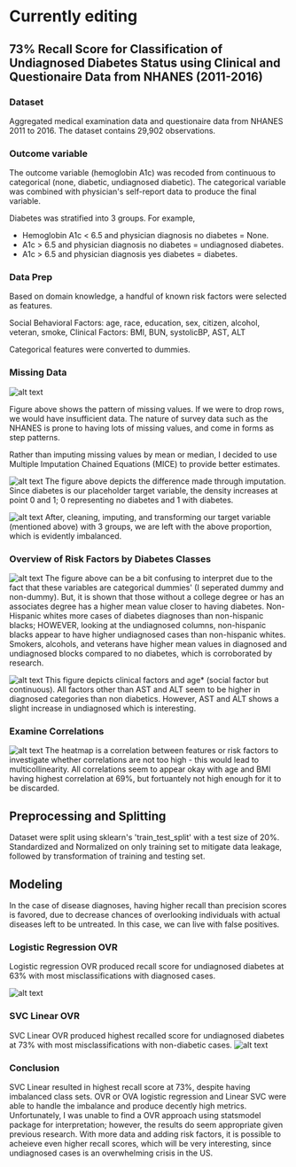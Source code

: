 # Currently editing
## 73% Recall Score for Classification of Undiagnosed Diabetes Status using Clinical and Questionaire Data from NHANES (2011-2016)

### Dataset
Aggregated medical examination data and questionaire data from NHANES 2011 to 2016. The dataset contains 29,902 observations.

### Outcome variable
The outcome variable (hemoglobin A1c) was recoded from continuous to categorical (none, diabetic, undiagnosed diabetic).
The categorical variable was combined with physician's self-report data to produce the final variable.

Diabetes was stratified into 3 groups. 
For example, 
  * Hemoglobin A1c < 6.5 and physician diagnosis no diabetes = None.
  * A1c > 6.5 and physician diagnosis no diabetes = undiagnosed diabetes.
  * A1c > 6.5 and physician diagnosis yes diabetes = diabetes.
### Data Prep
Based on domain knowledge, a handful of known risk factors were selected as features.

Social Behavioral Factors: age, race, education, sex, citizen, alcohol, veteran, smoke, 
Clinical Factors: BMI, BUN, systolicBP, AST, ALT

Categorical features were converted to dummies.

### Missing Data

![alt text](https://github.com/cspark2610/Classifying-Undiagnosed-Diabetes-Across-US-Populations-Using-NHANES-2011-2016/blob/master/images/img_1.png)

Figure above shows the pattern of missing values. If we were to drop rows, we would have insufficient data.
The nature of survey data such as the NHANES is prone to having lots of missing values, and come in forms as step patterns.

Rather than imputing missing values by mean or median, I decided to use Multiple Imputation Chained Equations (MICE) to provide better estimates.

![alt text](https://github.com/cspark2610/Classifying-Undiagnosed-Diabetes-Across-US-Populations-Using-NHANES-2011-2016/blob/master/images/img_2.png)
The figure above depicts the difference made through imputation. Since diabetes is our placeholder target variable, the density increases at point 0 and 1;
0 representing no diabetes and 1 with diabetes.


![alt text](https://github.com/cspark2610/Classifying-Undiagnosed-Diabetes-Across-US-Populations-Using-NHANES-2011-2016/blob/master/images/img_5.png)
After, cleaning, imputing, and transforming our target variable (mentioned above) with 3 groups, we are left with the above proportion, which is evidently
imbalanced.


### Overview of Risk Factors by Diabetes Classes
![alt text](https://github.com/cspark2610/Classifying-Undiagnosed-Diabetes-Across-US-Populations-Using-NHANES-2011-2016/blob/master/images/img_3.png)
The figure above can be a bit confusing to interpret due to the fact that these variables are categorical dummies' (I seperated dummy and non-dummy).
But, it is shown that those without a college degree or has an associates degree has a higher mean value closer to having diabetes. Non-Hispanic whites more cases of diabetes diagnoses than non-hispanic blacks; HOWEVER, looking at the undiagnosed columns, non-hispanic blacks appear to have higher undiagnosed cases than non-hispanic whites. Smokers, alcohols, and veterans have higher mean values in diagnosed and undiagnosed blocks compared to no diabetes, which is corroborated by research.

![alt text](https://github.com/cspark2610/Classifying-Undiagnosed-Diabetes-Across-US-Populations-Using-NHANES-2011-2016/blob/master/images/img_4.png)
This figure depicts clinical factors and age* (social factor but continuous). All factors other than AST and ALT seem to be higher in diagnosed categories than non diabetics. However, AST and ALT shows a slight increase in undiagnosed which is interesting.

### Examine Correlations
![alt text](https://github.com/cspark2610/Classifying-Undiagnosed-Diabetes-Across-US-Populations-Using-NHANES-2011-2016/blob/master/images/img_6.png)
The heatmap is a correlation between features or risk factors to investigate whether correlations are not too high - this would lead to multicollinearity.
All correlations seem to appear okay with age and BMI having highest correlation at 69%, but fortuantely not high enough for it to be discarded.


## Preprocessing and Splitting
Dataset were split using sklearn's 'train_test_split' with a test size of 20%.
Standardized and Normalized on only training set to mitigate data leakage, followed by transformation of training and testing set.

## Modeling
In the case of disease diagnoses, having higher recall than precision scores is favored, due to decrease chances of overlooking individuals with actual diseases left to be untreated. In this case, we can live with false positives.

### Logistic Regression OVR
Logistic regression OVR produced recall score for undiagnosed diabetes at 63% with most misclassifications with diagnosed cases.

![alt text](https://github.com/cspark2610/Classifying-Undiagnosed-Diabetes-Across-US-Populations-Using-NHANES-2011-2016/blob/master/images/img_7.png)

### SVC Linear OVR

SVC Linear OVR produced highest recalled score for undiagnosed diabetes at 73% with most misclassifications with non-diabetic cases. 
![alt text](https://github.com/cspark2610/Classifying-Undiagnosed-Diabetes-Across-US-Populations-Using-NHANES-2011-2016/blob/master/images/img_8.png)

### Conclusion
SVC Linear resulted in highest recall score at 73%, despite having imbalanced class sets. OVR or OVA logistic regression and Linear SVC were able to handle the imbalance and produce decently high metrics. Unfortunately, I was unable to find a OVR approach using statsmodel package for interpretation; however, the results do seem appropriate given previous research. With more data and adding risk factors, it is possible to acheieve even higher recall scores, which will be very interesting, since undiagnosed cases is an overwhelming crisis in the US.
